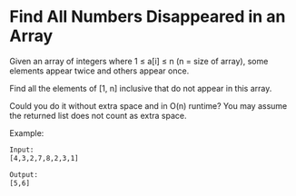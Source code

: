 # Find All Numbers Disappeared in an Array

Given an array of integers where 1 ≤ a[i] ≤ n (n = size of array), some elements appear twice and others appear once.

Find all the elements of [1, n] inclusive that do not appear in this array.

Could you do it without extra space and in O(n) runtime? You may assume the returned list does not count as extra space.

Example:

```bash
Input:
[4,3,2,7,8,2,3,1]

Output:
[5,6]
```

